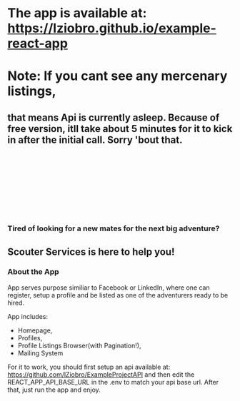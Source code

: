 # The app is available at: https://lziobro.github.io/example-react-app
# Note: If you cant see any mercenary listings,
## that means Api is currently asleep. Because of free version, itll take about 5 minutes for it to kick in after the initial call. Sorry 'bout that.
<br /><br /><br /><br /><br /><br /><br /><br />
### Tired of looking for a new mates for the next big adventure?

## Scouter Services is here to help you!

### About the App

App serves purpose similiar to Facebook or LinkedIn, where one can register, setup a profile and be listed as one of the adventurers ready to be hired.

App includes:
- Homepage,
- Profiles,
- Profile Listings Browser(with Pagination!),
- Mailing System

For it to work, you should first setup an api available at: https://github.com/lZiobro/ExampleProjectAPI and then edit the REACT_APP_API_BASE_URL in the .env to match your api base url.
After that, just run the app and enjoy.
